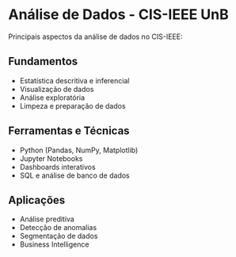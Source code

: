 # Análise de Dados - CIS-IEEE UnB

Principais aspectos da análise de dados no CIS-IEEE:

## Fundamentos

- Estatística descritiva e inferencial
- Visualização de dados
- Análise exploratória
- Limpeza e preparação de dados

## Ferramentas e Técnicas

- Python (Pandas, NumPy, Matplotlib)
- Jupyter Notebooks
- Dashboards interativos
- SQL e análise de banco de dados

## Aplicações

- Análise preditiva
- Detecção de anomalias
- Segmentação de dados
- Business Intelligence
